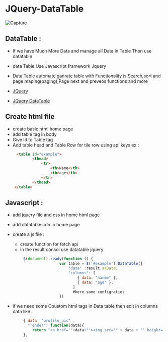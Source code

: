 # JQuery-DataTable
![Capture](https://user-images.githubusercontent.com/107461719/226823850-c408973f-e6d8-45f2-8b46-0b3de2cf450e.PNG)

## DataTable :
- If we have Much More Data and manage all Data in Table Then use datatable
- data Table Use Javascript framework Jquery 
- Data Table automate ganrate table with Functionality is Search,sort and page maping(paging),Page next and preveos functions and more 

- [ JQuery ](https://jquery.com/)
- [ JQuery DataTable ](https://datatables.net/)


## Create html file
- create basic html home page
- add table tag in body 
- Give Id to Table tag 
- Add table head and Table Row for tile row  using api keys 
ex :
```html
     <table id="example">
            <thead>
                <tr>
                    <th>Name</th>
                    <th>age</th>     
                </tr>
            </thead>
    </table>
```


## Javascript :
- add jquery file and css in home html page 
- add datatable cdn in home page 

- create a js file :
    - create function  for fetch api 
    - in the result consol use datatable jquery
```javascript
        $(document).ready(function () {
                        var table = $('#example').DataTable({
                            "data" :result.aaData,
                            "columns": [
                                { data: "nanme" },
                                { data: "age" },
                              ]
                              #here some configratios
                        })
 ```
- if we need some Coustom html tags in Data table  then edit in columns data like :
        
```javascript
        { data: "profile_pic" , 
          "render": function(data){
            return "<a href='"+data+"'><img src='" + data + "' height='30' alt='Image'></a>";}
        },
```
         
